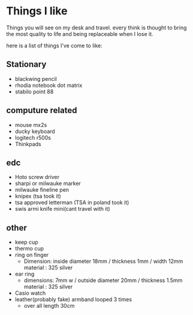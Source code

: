 # Things I like  

Things you will see on my desk and travel. every think is thought to bring the most quality to life and being replaceable when I lose it. 


here is a list of things I've come to like:
  
## Stationary 
- blackwing pencil
- rhodia notebook dot matrix
- stabilo point 88 

## computure related
- mouse mx2s
- ducky keyboard 
- logitech r500s
- Thinkpads

## edc
- Hoto screw driver
- sharpi or milwauke marker
- milwauke fineline pen
- knipex (tsa took it)
- tsa approved letterman (TSA in poland took it)
- swis armi knife mini(cant travel with it)

## other
- keep cup
- thermo cup
- ring on finger 
  - Dimension: inside diameter 18mm / thickness 1mm / width 12mm material : 325 silver
- ear ring 
  - dimensions: 7mm w / outside diameter 20mm / thickness 1.5mm material : 325 silver
- Casio watch
- leather(probably fake) armband looped 3 times
  - over all length 30cm